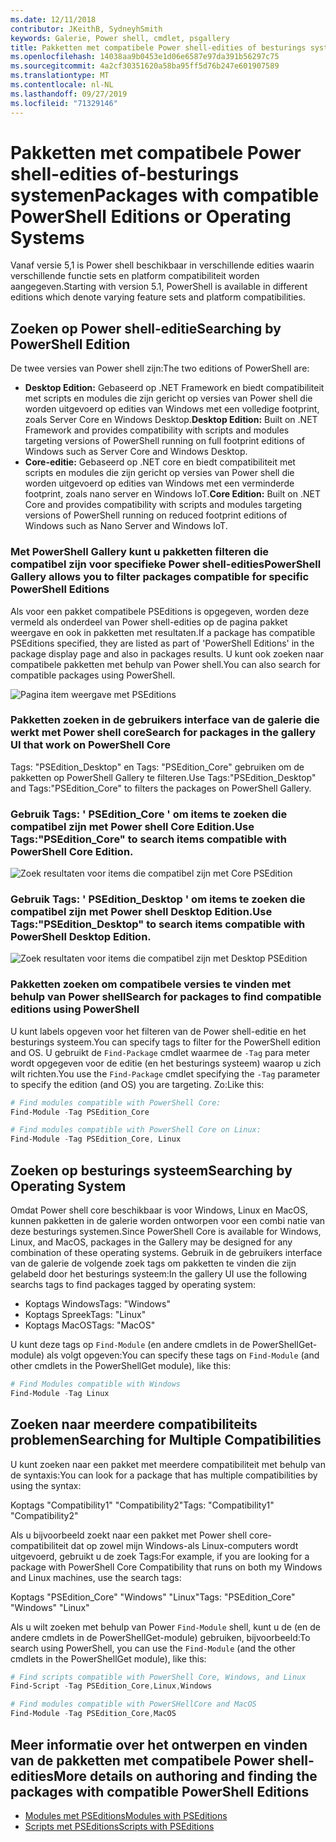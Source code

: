 ```yaml
---
ms.date: 12/11/2018
contributor: JKeithB, SydneyhSmith
keywords: Galerie, Power shell, cmdlet, psgallery
title: Pakketten met compatibele Power shell-edities of besturings systeem
ms.openlocfilehash: 14038aa9b0453e1d06e6587e97da391b56297c75
ms.sourcegitcommit: 4a2cf30351620a58ba95ff5d76b247e601907589
ms.translationtype: MT
ms.contentlocale: nl-NL
ms.lasthandoff: 09/27/2019
ms.locfileid: "71329146"
---
```

# <a name="packages-with-compatible-powershell-editions-or-operating-systems"></a><span data-ttu-id="34f7c-103">Pakketten met compatibele Power shell-edities of-besturings systemen</span><span class="sxs-lookup"><span data-stu-id="34f7c-103">Packages with compatible PowerShell Editions or Operating Systems</span></span>

<span data-ttu-id="34f7c-104">Vanaf versie 5,1 is Power shell beschikbaar in verschillende edities waarin verschillende functie sets en platform compatibiliteit worden aangegeven.</span><span class="sxs-lookup"><span data-stu-id="34f7c-104">Starting with version 5.1, PowerShell is available in different editions which denote varying feature sets and platform compatibilities.</span></span>

## <a name="searching-by-powershell-edition"></a><span data-ttu-id="34f7c-105">Zoeken op Power shell-editie</span><span class="sxs-lookup"><span data-stu-id="34f7c-105">Searching by PowerShell Edition</span></span>

<span data-ttu-id="34f7c-106">De twee versies van Power shell zijn:</span><span class="sxs-lookup"><span data-stu-id="34f7c-106">The two editions of PowerShell are:</span></span>
- <span data-ttu-id="34f7c-107">**Desktop Edition:** Gebaseerd op .NET Framework en biedt compatibiliteit met scripts en modules die zijn gericht op versies van Power shell die worden uitgevoerd op edities van Windows met een volledige footprint, zoals Server Core en Windows Desktop.</span><span class="sxs-lookup"><span data-stu-id="34f7c-107">**Desktop Edition:** Built on .NET Framework and provides compatibility with scripts and modules targeting versions of PowerShell running on full footprint editions of Windows such as Server Core and Windows Desktop.</span></span>
- <span data-ttu-id="34f7c-108">**Core-editie:** Gebaseerd op .NET core en biedt compatibiliteit met scripts en modules die zijn gericht op versies van Power shell die worden uitgevoerd op edities van Windows met een verminderde footprint, zoals nano server en Windows IoT.</span><span class="sxs-lookup"><span data-stu-id="34f7c-108">**Core Edition:** Built on .NET Core and provides compatibility with scripts and modules targeting versions of PowerShell running on reduced footprint editions of Windows such as Nano Server and Windows IoT.</span></span>

### <a name="powershell-gallery-allows-you-to-filter-packages-compatible-for-specific-powershell-editions"></a><span data-ttu-id="34f7c-109">Met PowerShell Gallery kunt u pakketten filteren die compatibel zijn voor specifieke Power shell-edities</span><span class="sxs-lookup"><span data-stu-id="34f7c-109">PowerShell Gallery allows you to filter packages compatible for specific PowerShell Editions</span></span>

<span data-ttu-id="34f7c-110">Als voor een pakket compatibele PSEditions is opgegeven, worden deze vermeld als onderdeel van Power shell-edities op de pagina pakket weergave en ook in pakketten met resultaten.</span><span class="sxs-lookup"><span data-stu-id="34f7c-110">If a package has compatible PSEditions specified, they are listed as part of 'PowerShell Editions' in the package display page and also in packages results.</span></span>
<span data-ttu-id="34f7c-111">U kunt ook zoeken naar compatibele pakketten met behulp van Power shell.</span><span class="sxs-lookup"><span data-stu-id="34f7c-111">You can also search for compatible packages using PowerShell.</span></span>

![Pagina item weergave met PSEditions](../../Images/packagedisplaypagewithpseditions.PNG)

### <a name="search-for-packages-in-the-gallery-ui-that-work-on-powershell-core"></a><span data-ttu-id="34f7c-113">Pakketten zoeken in de gebruikers interface van de galerie die werkt met Power shell core</span><span class="sxs-lookup"><span data-stu-id="34f7c-113">Search for packages in the gallery UI that work on PowerShell Core</span></span>

<span data-ttu-id="34f7c-114">Tags: "PSEdition_Desktop" en Tags: "PSEdition_Core" gebruiken om de pakketten op PowerShell Gallery te filteren.</span><span class="sxs-lookup"><span data-stu-id="34f7c-114">Use Tags:"PSEdition_Desktop" and Tags:"PSEdition_Core" to filters the packages on PowerShell Gallery.</span></span>

### <a name="use-tagspsedition_core-to-search-items-compatible-with-powershell-core-edition"></a><span data-ttu-id="34f7c-115">Gebruik Tags: ' PSEdition_Core ' om items te zoeken die compatibel zijn met Power shell Core Edition.</span><span class="sxs-lookup"><span data-stu-id="34f7c-115">Use Tags:"PSEdition_Core" to search items compatible with PowerShell Core Edition.</span></span>

![Zoek resultaten voor items die compatibel zijn met Core PSEdition](../../Images/searchresultswithpseditions.PNG)

### <a name="use-tagspsedition_desktop-to-search-items-compatible-with-powershell-desktop-edition"></a><span data-ttu-id="34f7c-117">Gebruik Tags: ' PSEdition_Desktop ' om items te zoeken die compatibel zijn met Power shell Desktop Edition.</span><span class="sxs-lookup"><span data-stu-id="34f7c-117">Use Tags:"PSEdition_Desktop" to search items compatible with PowerShell Desktop Edition.</span></span>

![Zoek resultaten voor items die compatibel zijn met Desktop PSEdition](../../Images/searchresultswithpseditionsdesktop.PNG)

### <a name="search-for-packages-to-find-compatible-editions-using-powershell"></a><span data-ttu-id="34f7c-119">Pakketten zoeken om compatibele versies te vinden met behulp van Power shell</span><span class="sxs-lookup"><span data-stu-id="34f7c-119">Search for packages to find compatible editions using PowerShell</span></span>
<span data-ttu-id="34f7c-120">U kunt labels opgeven voor het filteren van de Power shell-editie en het besturings systeem.</span><span class="sxs-lookup"><span data-stu-id="34f7c-120">You can specify tags to filter for the PowerShell edition and OS.</span></span>
<span data-ttu-id="34f7c-121">U gebruikt de `Find-Package` cmdlet waarmee de `-Tag` para meter wordt opgegeven voor de editie (en het besturings systeem) waarop u zich wilt richten.</span><span class="sxs-lookup"><span data-stu-id="34f7c-121">You use the `Find-Package` cmdlet specifying the `-Tag` parameter to specify the edition (and OS) you are targeting.</span></span>
<span data-ttu-id="34f7c-122">Zo:</span><span class="sxs-lookup"><span data-stu-id="34f7c-122">Like this:</span></span>

```powershell
# Find modules compatible with PowerShell Core:
Find-Module -Tag PSEdition_Core

# Find modules compatible with PowerShell Core on Linux:
Find-Module -Tag PSEdition_Core, Linux
```

## <a name="searching-by-operating-system"></a><span data-ttu-id="34f7c-123">Zoeken op besturings systeem</span><span class="sxs-lookup"><span data-stu-id="34f7c-123">Searching by Operating System</span></span>

<span data-ttu-id="34f7c-124">Omdat Power shell core beschikbaar is voor Windows, Linux en MacOS, kunnen pakketten in de galerie worden ontworpen voor een combi natie van deze besturings systemen.</span><span class="sxs-lookup"><span data-stu-id="34f7c-124">Since PowerShell Core is available for Windows, Linux, and MacOS, packages in the Gallery may be designed for any combination of these operating systems.</span></span> <span data-ttu-id="34f7c-125">Gebruik in de gebruikers interface van de galerie de volgende zoek tags om pakketten te vinden die zijn gelabeld door het besturings systeem:</span><span class="sxs-lookup"><span data-stu-id="34f7c-125">In the gallery UI use the following searchs tags to find packages tagged by operating system:</span></span>

- <span data-ttu-id="34f7c-126">Koptags Windows</span><span class="sxs-lookup"><span data-stu-id="34f7c-126">Tags: "Windows"</span></span>
- <span data-ttu-id="34f7c-127">Koptags Spreek</span><span class="sxs-lookup"><span data-stu-id="34f7c-127">Tags: "Linux"</span></span>
- <span data-ttu-id="34f7c-128">Koptags MacOS</span><span class="sxs-lookup"><span data-stu-id="34f7c-128">Tags: "MacOS"</span></span>

<span data-ttu-id="34f7c-129">U kunt deze tags op `Find-Module` (en andere cmdlets in de PowerShellGet-module) als volgt opgeven:</span><span class="sxs-lookup"><span data-stu-id="34f7c-129">You can specify these tags on `Find-Module` (and other cmdlets in the PowerShellGet module), like this:</span></span>

```powershell
# Find Modules compatible with Windows
Find-Module -Tag Linux
```

## <a name="searching-for-multiple-compatibilities"></a><span data-ttu-id="34f7c-130">Zoeken naar meerdere compatibiliteits problemen</span><span class="sxs-lookup"><span data-stu-id="34f7c-130">Searching for Multiple Compatibilities</span></span>

<span data-ttu-id="34f7c-131">U kunt zoeken naar een pakket met meerdere compatibiliteit met behulp van de syntaxis:</span><span class="sxs-lookup"><span data-stu-id="34f7c-131">You can look for a package that has multiple compatibilities by using the syntax:</span></span>

<span data-ttu-id="34f7c-132">Koptags "Compatibility1" "Compatibility2"</span><span class="sxs-lookup"><span data-stu-id="34f7c-132">Tags: "Compatibility1" "Compatibility2"</span></span>

<span data-ttu-id="34f7c-133">Als u bijvoorbeeld zoekt naar een pakket met Power shell core-compatibiliteit dat op zowel mijn Windows-als Linux-computers wordt uitgevoerd, gebruikt u de zoek Tags:</span><span class="sxs-lookup"><span data-stu-id="34f7c-133">For example, if you are looking for a package with PowerShell Core Compatibility that runs on both my Windows and Linux machines, use the search tags:</span></span>

<span data-ttu-id="34f7c-134">Koptags "PSEdition_Core" "Windows" "Linux"</span><span class="sxs-lookup"><span data-stu-id="34f7c-134">Tags: "PSEdition_Core" "Windows" "Linux"</span></span>

<span data-ttu-id="34f7c-135">Als u wilt zoeken met behulp van Power `Find-Module` shell, kunt u de (en de andere cmdlets in de PowerShellGet-module) gebruiken, bijvoorbeeld:</span><span class="sxs-lookup"><span data-stu-id="34f7c-135">To search using PowerShell, you can use the `Find-Module` (and the other cmdlets in the PowerShellGet module), like this:</span></span>

```powershell
# Find scripts compatible with PowerShell Core, Windows, and Linux
Find-Script -Tag PSEdition_Core,Linux,Windows

# Find modules compatible with PowerSHellCore and MacOS
Find-Module -Tag PSEdition_Core,MacOS
```

## <a name="more-details-on-authoring-and-finding-the-packages-with-compatible-powershell-editions"></a><span data-ttu-id="34f7c-136">Meer informatie over het ontwerpen en vinden van de pakketten met compatibele Power shell-edities</span><span class="sxs-lookup"><span data-stu-id="34f7c-136">More details on authoring and finding the packages with compatible PowerShell Editions</span></span>

- [<span data-ttu-id="34f7c-137">Modules met PSEditions</span><span class="sxs-lookup"><span data-stu-id="34f7c-137">Modules with PSEditions</span></span>](../../concepts/module-psedition-support.md)
- [<span data-ttu-id="34f7c-138">Scripts met PSEditions</span><span class="sxs-lookup"><span data-stu-id="34f7c-138">Scripts with PSEditions</span></span>](../../concepts/script-psedition-support.md)
